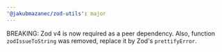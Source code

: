 ```yaml
---
'@jakubmazanec/zod-utils': major
---
```


BREAKING: Zod v4 is now required as a peer dependency. Also, function `zodIssueToString` was
removed, replace it by Zod's `prettifyError`.
